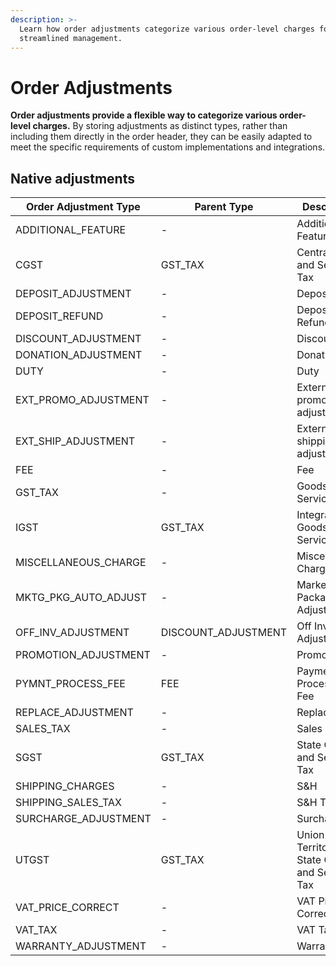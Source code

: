 ```yaml
---
description: >-
  Learn how order adjustments categorize various order-level charges for
  streamlined management.
---
```


# Order Adjustments

**Order adjustments provide a flexible way to categorize various order-level charges.** By storing adjustments as distinct types, rather than including them directly in the order header, they can be easily adapted to meet the specific requirements of custom implementations and integrations.

## Native adjustments

| Order Adjustment Type   | Parent Type          | Description                                    |
| ----------------------- | -------------------- | ---------------------------------------------- |
| ADDITIONAL\_FEATURE     |       -              | Additional Feature                             |
| CGST                    | GST\_TAX             | Central Goods and Services Tax                 |
| DEPOSIT\_ADJUSTMENT     |       -              | Deposit                                        |
| DEPOSIT\_REFUND         |       -              | Deposit Refund                                 |
| DISCOUNT\_ADJUSTMENT    |       -              | Discount                                       |
| DONATION\_ADJUSTMENT    |       -              | Donation                                       |
| DUTY                    |       -              | Duty                                           |
| EXT\_PROMO\_ADJUSTMENT  |       -              | External promotion adjustment                  |
| EXT\_SHIP\_ADJUSTMENT   |       -              | External shipping adjustment                   |
| FEE                     |       -              | Fee                                            |
| GST\_TAX                |       -              | Goods and Services Tax                         |
| IGST                    | GST\_TAX             | Integrated Goods and Services Tax              |
| MISCELLANEOUS\_CHARGE   |       -              | Miscellaneous Charge                           |
| MKTG\_PKG\_AUTO\_ADJUST |       -               | Marketing Package Adjustment                   |
| OFF\_INV\_ADJUSTMENT    | DISCOUNT\_ADJUSTMENT | Off Invoice Adjustment                         |
| PROMOTION\_ADJUSTMENT   |       -              | Promotion                                      |
| PYMNT\_PROCESS\_FEE     | FEE                  | Payment Processing Fee                         |
| REPLACE\_ADJUSTMENT     |       -              | Replacement                                    |
| SALES\_TAX              |       -              | Sales Tax                                      |
| SGST                    | GST\_TAX             | State Goods and Services Tax                   |
| SHIPPING\_CHARGES       |       -              | S\&H                                           |
| SHIPPING\_SALES\_TAX    |       -              | S\&H Tax                                       |
| SURCHARGE\_ADJUSTMENT   |       -              | Surcharge                                      |
| UTGST                   | GST\_TAX             | Union Territories State Goods and Services Tax |
| VAT\_PRICE\_CORRECT     |       -              | VAT Price Correction                           |
| VAT\_TAX                |       -              | VAT Tax                                        |
| WARRANTY\_ADJUSTMENT    |       -              | Warranty                                       |
